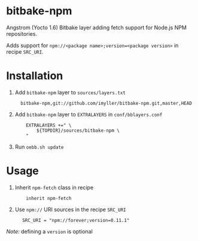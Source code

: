 bitbake-npm
===========

Angstrom (Yocto 1.6) Bitbake layer adding fetch support for Node.js NPM repositories.

Adds support for `npm://<package name>;version=<package version>` in recipe `SRC_URI`.

Installation
============

1. Add `bitbake-npm` layer to `sources/layers.txt`

    ```
      bitbake-npm,git://github.com/imyller/bitbake-npm.git,master,HEAD
    ```
    
2. Add `bitbake-npm` layer to `EXTRALAYERS` in `conf/bblayers.conf`

    ```
        EXTRALAYERS +=" \
            ${TOPDIR}/sources/bitbake-npm \
        "
    ```

3. Run `oebb.sh update`

Usage
=====

1. Inherit `npm-fetch` class in recipe

    ```
        inherit npm-fetch
    ```
    
2. Use `npm://` URI sources in the recipe `SRC_URI`

  ```
        SRC_URI = "npm://forever;version=0.11.1"
  ```

  *Note:* defining a `version` is optional
